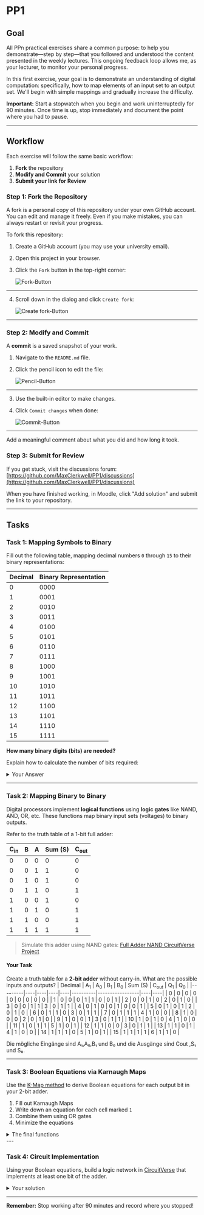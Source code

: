 # PP1

## Goal
All PPn practical exercises share a common purpose: to help you demonstrate—step by step—that you followed and understood the content presented in the weekly lectures. This ongoing feedback loop allows me, as your lecturer, to monitor your personal progress.

In this first exercise, your goal is to demonstrate an understanding of digital computation: specifically, how to map elements of an input set to an output set. We'll begin with simple mappings and gradually increase the difficulty.

**Important:** Start a stopwatch when you begin and work uninterruptedly for 90 minutes. Once time is up, stop immediately and document the point where you had to pause.

---

## Workflow
Each exercise will follow the same basic workflow:

1. **Fork** the repository
2. **Modify and Commit** your solution
3. **Submit your link for Review**

### Step 1: Fork the Repository
A fork is a personal copy of this repository under your own GitHub account. You can edit and manage it freely. Even if you make mistakes, you can always restart or revisit your progress.

To fork this repository:

1. Create a GitHub account (you may use your university email).
2. Open this project in your browser.
3. Click the `Fork` button in the top-right corner:

   ![Fork-Button](./assets/fork.png)

---

4. Scroll down in the dialog and click `Create fork`:

   ![Create fork-Button](./assets/create_fork.png)

---

### Step 2: Modify and Commit
A **commit** is a saved snapshot of your work.

1. Navigate to the `README.md` file.
2. Click the pencil icon to edit the file:

   ![Pencil-Button](./assets/pencil.png)

---

3. Use the built-in editor to make changes.
4. Click `Commit changes` when done:

   ![Commit-Button](./assets/commit_button.png)

---

Add a meaningful comment about what you did and how long it took.

### Step 3: Submit for Review
If you get stuck, visit the discussions forum:
[https://github.com/MaxClerkwell/PP1/discussions](https://github.com/MaxClerkwell/PP1/discussions)

When you have finished working, in Moodle, click "Add solution" and submit the link to your repository.

---

## Tasks

### Task 1: Mapping Symbols to Binary
Fill out the following table, mapping decimal numbers `0` through `15` to their binary representations:

| Decimal | Binary Representation |
|---------|------------------------|
| 0       | 0000                   |
| 1       | 0001                   |
| 2       | 0010                   |
| 3       | 0011                   |
| 4       | 0100                   |
| 5       | 0101                   |
| 6       | 0110                   |
| 7       | 0111                   |
| 8       | 1000                   |
| 9       | 1001                   |
| 10      | 1010                   |
| 11      |1011                    |
| 12      | 1100                   |
| 13      | 1101                   |
| 14      | 1110                   |
| 15      | 1111                   |

**How many binary digits (bits) are needed?**

Explain how to calculate the number of bits required:
<details>
<summary>Your Answer</summary>
Für die Darstellung der Nummer von 0 bis 15 schreiben wir 16 Zahlen so
N=16 jedoch N=2^n mit n als die Anzahl von Bits . Das heisst
n=Log₂(N)=L og₂(16). Endlich ergibt sich n=4
</details>

---

### Task 2: Mapping Binary to Binary
Digital processors implement **logical functions** using **logic gates** like NAND, AND, OR, etc.
These functions map binary input sets (voltages) to binary outputs.

Refer to the truth table of a 1-bit full adder:

| C<sub>in</sub> | B | A | Sum (S) | C<sub>out</sub> |
|--------------|---|---|---------|-----------------|
| 0            | 0 | 0 | 0       | 0               |
| 0            | 0 | 1 | 1       | 0               |
| 0            | 1 | 0 | 1       | 0               |
| 0            | 1 | 1 | 0       | 1               |
| 1            | 0 | 0 | 1       | 0               |
| 1            | 0 | 1 | 0       | 1               |
| 1            | 1 | 0 | 0       | 1               |
| 1            | 1 | 1 | 1       | 1               |

> Simulate this adder using NAND gates:
[Full Adder NAND CircuitVerse Project](https://circuitverse.org/users/305021/projects/full-adder-nand-990621f6-993b-4676-a1b5-2a31aae451ce)

#### Your Task
Create a truth table for a **2-bit adder** without carry-in. What are the possible inputs and outputs?
| Decimal | A<sub>1</sub>  | A<sub>0</sub>  | B<sub>1</sub>  | B<sub>0</sub>  | Sum (S)  | C<sub>out</sub> | Q<sub>1</sub>  | Q<sub>0</sub>  |
|---------|----|----|----|----|----------|-----------------|----|----|
| 0  | 0  | 0  | 0  | 0  |    0     |        0        |  0 |  0 |
| 1  | 0  | 0  | 0  | 1  |    1     |        0        |  0 |  1 |
| 2  | 0  | 0  | 1  | 0  |    2     |        0        |  1 |  0 |
| 3  | 0  | 0  | 1  | 1  |    3     |        0        |  1 |  1 |
| 4  | 0  | 1  | 0  | 0  |    1     |        0        |  0 |  1 |
| 5  | 0  | 1  | 0  | 1  |    2     |        0        |  1 |  0 |
| 6  | 0  | 1  | 1  | 0  |    3     |        0        |  1 |  1 |
| 7  | 0  | 1  | 1  | 1  |    4     |        1        |  0 |  0 |
| 8  | 1  | 0  | 0  | 0  |    2     |        0        |  1 |  0 |
| 9  | 1  | 0  | 0  | 1  |    3     |        0        |  1 |  1 |
| 10 | 1  | 0  | 1  | 0  |    4     |        1        |  0 |  0 |
| 11 | 1  | 0  | 1  | 1  |    5     |        1        |  0 |  1 |
| 12 | 1  | 1  | 0  | 0  |    3     |        0        |  1 |  1 |
| 13 | 1  | 1  | 0  | 1  |    4     |        1        |  0 |  0 |
| 14 | 1  | 1  | 1  | 0  |    5     |        1        |  0 |  1 |
| 15 | 1  | 1  | 1  | 1  |    6     |        1        |  1 |  0 |

Die mögliche Eingänge sind A₁,A₀,B₁ und B₀ und die Ausgänge sind Cout
,S₁ und S₀.

---

### Task 3: Boolean Equations via Karnaugh Maps
Use the [K-Map method](https://github.com/STEMgraph/4b957490-badf-4264-b9f2-1b5aa370f36e) to derive Boolean equations for each output bit in your 2-bit adder.

1. Fill out Karnaugh Maps
2. Write down an equation for each cell marked `1`
3. Combine them using OR gates
4. Minimize the equations

<details>
<summary>The final functions</summary>

Q<sub>0</sub> = ( not B0 and A0) or( B0 and not A0)

Q<sub>1</sub> =(B1 and not B0 and not A1) or(B1 and not A1 and not A0)
or (not B1 and A1 and not A0) or (not B1 and not B0 and A1)or (B1 and
B0 and A1 and A0) or( not B1 and B0 and not A1 and A0)

C<sub>out</sub> = (B1 and A1) or (B1 and B0 and A0) or (B0 and A1 and A0)
</details>
---

### Task 4: Circuit Implementation
Using your Boolean equations, build a logic network in [CircuitVerse](https://circuitverse.org) that implements at least one bit of the adder.

<details>
<summary>Your solution</summary>
A share link to your solution goes here: [CircuitVerse](https://circuitverse.org/users/306412/projects/oceane-circuit/edit)
</details>

---

**Remember:** Stop working after 90 minutes and record where you stopped!

